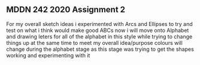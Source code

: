 ## MDDN 242 2020 Assignment 2

For my overall sketch ideas i experimented with Arcs and Ellipses to try and test on what i think would make good ABCs now i will move onto Alphabet and drawing leters for all of the alphabet in this style while trying to change things up at the same time to meet my overall idea/purpose colours will change during the alphabet stage as this stage was trying to get
the shapes working and experimenting with it 